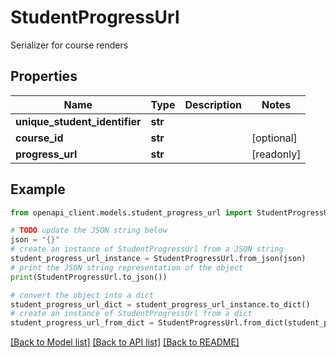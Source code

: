 # StudentProgressUrl

Serializer for course renders

## Properties

Name | Type | Description | Notes
------------ | ------------- | ------------- | -------------
**unique_student_identifier** | **str** |  | 
**course_id** | **str** |  | [optional] 
**progress_url** | **str** |  | [readonly] 

## Example

```python
from openapi_client.models.student_progress_url import StudentProgressUrl

# TODO update the JSON string below
json = "{}"
# create an instance of StudentProgressUrl from a JSON string
student_progress_url_instance = StudentProgressUrl.from_json(json)
# print the JSON string representation of the object
print(StudentProgressUrl.to_json())

# convert the object into a dict
student_progress_url_dict = student_progress_url_instance.to_dict()
# create an instance of StudentProgressUrl from a dict
student_progress_url_from_dict = StudentProgressUrl.from_dict(student_progress_url_dict)
```
[[Back to Model list]](../README.md#documentation-for-models) [[Back to API list]](../README.md#documentation-for-api-endpoints) [[Back to README]](../README.md)


